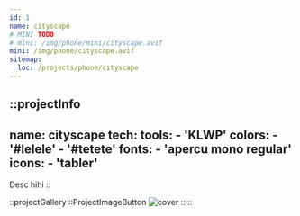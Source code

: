 ```yaml
---
id: 1
name: cityscape
# MINI TODO
# mini: /img/phone/mini/cityscape.avif
mini: /img/phone/cityscape.avif
sitemap:
  loc: /projects/phone/cityscape
---
```


::projectInfo
---
name: cityscape
tech: 
    tools:
      - 'KLWP'
    colors:
      - '#lelele'
      - '#tetete'
    fonts:
      - 'apercu mono regular'
    icons:
      - 'tabler'
---
Desc hihi
::

::projectGallery
  ::ProjectImageButton
    ![cover](/img/phone/cityscape.avif)
  :: 
::

<!-- 
::projectFeatures
- Authentication with JWT token
- Custom notification & alert
- Interface customization
- Wikipedia API for search and data
- User search and library compare
:: -->
